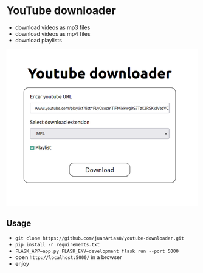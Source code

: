 # YouTube downloader

* download videos as mp3 files
* download videos as mp4 files
* download playlists 

![Screen shoot](images/screenshoot.png "screen shoot")

## Usage
* `git clone https://github.com/juanArias8/youtube-downloader.git`
* `pip install -r requirements.txt`
* `FLASK_APP=app.py FLASK_ENV=development flask run --port 5000`
* open `http://localhost:5000/` in a browser
* enjoy